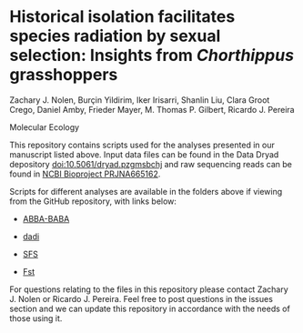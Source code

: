 # Historical isolation facilitates species radiation by sexual selection: Insights from *Chorthippus* grasshoppers

Zachary J. Nolen, Burçin Yildirim, Iker Irisarri, Shanlin Liu, Clara Groot Crego, Daniel Amby, Frieder Mayer, M. Thomas P. Gilbert, Ricardo J. Pereira

Molecular Ecology

This repository contains scripts used for the analyses presented in our manuscript listed above. Input data files can be found in the Data Dryad depository [doi:10.5061/dryad.pzgmsbchj](https://doi.org/10.5061/dryad.pzgmsbchj) and raw sequencing reads can be found in [NCBI Bioproject PRJNA665162]().

Scripts for different analyses are available in the folders above if viewing from the GitHub repository, with links below:

* [ABBA-BABA](ABBA_BABA)

* [dadi](dadi)

* [SFS](sfs)

* [Fst](fst)

For questions relating to the files in this repository please contact Zachary J. Nolen or Ricardo J. Pereira. Feel free to post questions in the issues section and we can update this repository in accordance with the needs of those using it.
